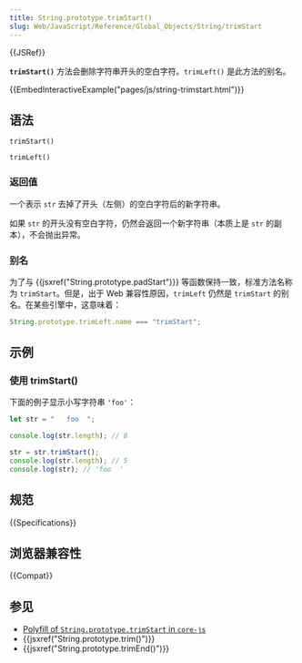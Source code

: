 ```yaml
---
title: String.prototype.trimStart()
slug: Web/JavaScript/Reference/Global_Objects/String/trimStart
---
```


{{JSRef}}

**`trimStart()`** 方法会删除字符串开头的空白字符。`trimLeft()` 是此方法的别名。

{{EmbedInteractiveExample("pages/js/string-trimstart.html")}}

## 语法

```js-nolint
trimStart()

trimLeft()
```

### 返回值

一个表示 `str` 去掉了开头（左侧）的空白字符后的新字符串。

如果 `str` 的开头没有空白字符，仍然会返回一个新字符串（本质上是 `str` 的副本），不会抛出异常。

### 别名

为了与 {{jsxref("String.prototype.padStart")}} 等函数保持一致，标准方法名称为 `trimStart`。但是，出于 Web 兼容性原因，`trimLeft` 仍然是 `trimStart` 的别名。在某些引擎中，这意味着：

```js
String.prototype.trimLeft.name === "trimStart";
```

## 示例

### 使用 trimStart()

下面的例子显示小写字符串 `'foo'`：

```js
let str = "   foo  ";

console.log(str.length); // 8

str = str.trimStart();
console.log(str.length); // 5
console.log(str); // 'foo  '
```

## 规范

{{Specifications}}

## 浏览器兼容性

{{Compat}}

## 参见

- [Polyfill of `String.prototype.trimStart` in `core-js`](https://github.com/zloirock/core-js#ecmascript-string-and-regexp)
- {{jsxref("String.prototype.trim()")}}
- {{jsxref("String.prototype.trimEnd()")}}
